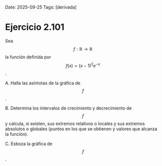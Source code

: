 Date: 2025-09-25
Tags: [derivada]

# Ejercicio 2.101

 
Sea  $$ f : \mathbb{R} \longrightarrow \mathbb{R}$$   la función definida por  $$ f ( x ) = ( x - 1 )^2 e^ {- x}$$  .

A.    Halla las asíntotas de la gráfica de  $$ f$$  .

B.    Determina los intervalos de crecimiento y decrecimiento de  $$ f$$   y calcula, si existen, sus extremos relativos o locales y sus extremos absolutos o globales (puntos en los que se obtienen y valores que alcanza la función).

C.    Esboza la gráfica de  $$ f$$  .

